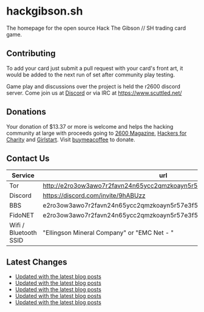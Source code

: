 # hackgibson.sh
The homepage for the open source Hack The Gibson // SH trading card game.


## Contributing

To add your card just submit a pull request with your card's front art, it would be added to the next run of set after community play testing.

Game play and discussions over the project is held the r2600 discord server. Come join us at [Discord](https://discord.com/invite/9hABUzz) or via IRC at https://www.scuttled.net/


## Donations

Your donation of $13.37 or more is welcome and helps the hacking community at large with proceeds going to [2600 Magazine](https://2600.com/), [Hackers for Charity](https://hackersforcharity.org) and [Girlstart](https://girlstart.org).  Visit [buymeacoffee](https://www.buymeacoffee.com/hackgibson.sh) to donate.


## Contact Us

Service | url
-|-
Tor | http://e2ro3ow3awo7r2favn24n65ycc2qmzkoayn5r57e3f56nvjwdcgg32ad.onion
Discord | https://discord.com/invite/9hABUzz
BBS | e2ro3ow3awo7r2favn24n65ycc2qmzkoayn5r57e3f56nvjwdcgg32ad.onion:23
FidoNET | e2ro3ow3awo7r2favn24n65ycc2qmzkoayn5r57e3f56nvjwdcgg32ad.onion:24554
Wifi / Bluetooth SSID | "Ellingson Mineral Company" or "EMC Net - <fidonet address>"

## Latest Changes
<!-- BLOG-POST-LIST:START -->
- [Updated with the latest blog posts](https://github.com/DFW2600/hackgibson.sh/commit/db1af530c9ec3074c5e96ca02bb84b1f2cf6ea1c)
- [Updated with the latest blog posts](https://github.com/DFW2600/hackgibson.sh/commit/0a1f1dfc69cc295ace24228e7bd8abfa3d167adc)
- [Updated with the latest blog posts](https://github.com/DFW2600/hackgibson.sh/commit/1b24753cd00822b7eb00a93afa1bb5bcf69ad2f8)
- [Updated with the latest blog posts](https://github.com/DFW2600/hackgibson.sh/commit/94c247567682cc2574d176fb246180fb1adfbcc4)
- [Updated with the latest blog posts](https://github.com/DFW2600/hackgibson.sh/commit/5f0116cb68aacaf48532268c41688abe292ae5f1)
<!-- BLOG-POST-LIST:END -->

